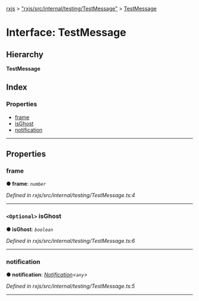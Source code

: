 [rxjs](../README.md) > ["rxjs/src/internal/testing/TestMessage"](../modules/_rxjs_src_internal_testing_testmessage_.md) > [TestMessage](../interfaces/_rxjs_src_internal_testing_testmessage_.testmessage.md)

# Interface: TestMessage

## Hierarchy

**TestMessage**

## Index

### Properties

* [frame](_rxjs_src_internal_testing_testmessage_.testmessage.md#frame)
* [isGhost](_rxjs_src_internal_testing_testmessage_.testmessage.md#isghost)
* [notification](_rxjs_src_internal_testing_testmessage_.testmessage.md#notification)

---

## Properties

<a id="frame"></a>

###  frame

**● frame**: *`number`*

*Defined in rxjs/src/internal/testing/TestMessage.ts:4*

___
<a id="isghost"></a>

### `<Optional>` isGhost

**● isGhost**: *`boolean`*

*Defined in rxjs/src/internal/testing/TestMessage.ts:6*

___
<a id="notification"></a>

###  notification

**● notification**: *[Notification](../classes/_rxjs_src_internal_notification_.notification.md)<`any`>*

*Defined in rxjs/src/internal/testing/TestMessage.ts:5*

___

